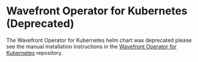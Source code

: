 # Wavefront Operator for Kubernetes (Deprecated)

The Wavefront Operator for Kubernetes helm chart was deprecated please see the manual installation instructions in the  [Wavefront Operator for Kubernetes](https://github.com/wavefrontHQ/wavefront-operator-for-kubernetes/tree/main) repository.